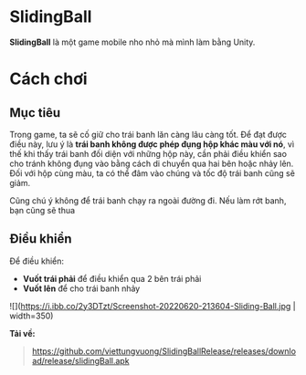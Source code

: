 # SlidingBall

**SlidingBall** là một game mobile nho nhỏ mà mình làm bằng Unity. 


# Cách chơi



## Mục tiêu

Trong game, ta sẽ cố giữ cho trái banh lăn càng lâu càng tốt. Để đạt được điều này, lưu ý là **trái banh không được phép đụng hộp khác màu với nó**, vì thế khi thấy trái banh đối diện với những hộp này, cần phải điều khiển sao cho tránh không đụng vào bằng cách di chuyển qua hai bên hoặc nhảy lên. Đối với hộp cùng màu, ta có thể đâm vào chúng và tốc độ trái banh cũng sẽ giảm.

Cũng chú ý không để trái banh chạy ra ngoài đường đi. Nếu làm rớt banh, bạn cũng sẽ thua

## Điều khiển

Để điều khiển:

 - **Vuốt trái phải** để điều khiển qua 2 bên trái phải
 - **Vuốt lên** để cho trái banh nhảy

![](https://i.ibb.co/2y3DTzt/Screenshot-20220620-213604-Sliding-Ball.jpg | width=350)

**Tải về:**

> https://github.com/viettungvuong/SlidingBallRelease/releases/download/release/slidingBall.apk
